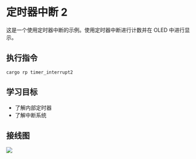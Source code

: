 # 定时器中断 2

这是一个使用定时器中断的示例。使用定时器中断进行计数并在 OLED 中进行显示。

## 执行指令

```shell
cargo rp timer_interrupt2
```

## 学习目标

- 了解内部定时器
- 了解中断系统

## 接线图

![](../../images/6-1%20定时器定时中断.jpg)
